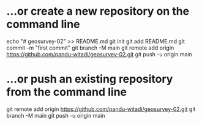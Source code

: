 # …or create a new repository on the command line
echo "# geosurvey-02" >> README.md
git init
git add README.md
git commit -m "first commit"
git branch -M main
git remote add origin https://github.com/pandu-witadi/geosurvey-02.git
git push -u origin main


# …or push an existing repository from the command line
git remote add origin https://github.com/pandu-witadi/geosurvey-02.git
git branch -M main
git push -u origin main
